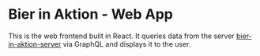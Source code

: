 # Bier in Aktion - Web App

This is the web frontend built in React. 
It queries data from the server [bier-in-aktion-server](https://github.com/ngschaider/bier-in-aktion-server) via GraphQL and displays it to the user.
